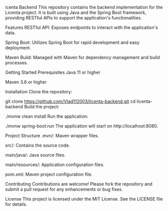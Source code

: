 icenta Backend
This repository contains the backend implementation for the Licenta project. It is built using Java and the Spring Boot framework, providing RESTful APIs to support the application's functionalities.

Features
RESTful API: Exposes endpoints to interact with the application's data.

Spring Boot: Utilizes Spring Boot for rapid development and easy deployment.

Maven Build: Managed with Maven for dependency management and build processes.

Getting Started
Prerequisites
Java 11 or higher

Maven 3.6 or higher

Installation
Clone the repository:

git clone https://github.com/Vlad112003/licenta-backend.git
cd licenta-backend
Build the project:


./mvnw clean install
Run the application:


./mvnw spring-boot:run
The application will start on http://localhost:8080.

Project Structure
.mvn/: Maven wrapper files.

src/: Contains the source code.

main/java/: Java source files.

main/resources/: Application configuration files.

pom.xml: Maven project configuration file.

Contributing
Contributions are welcome! Please fork the repository and submit a pull request for any enhancements or bug fixes.

License
This project is licensed under the MIT License. See the LICENSE file for details.
